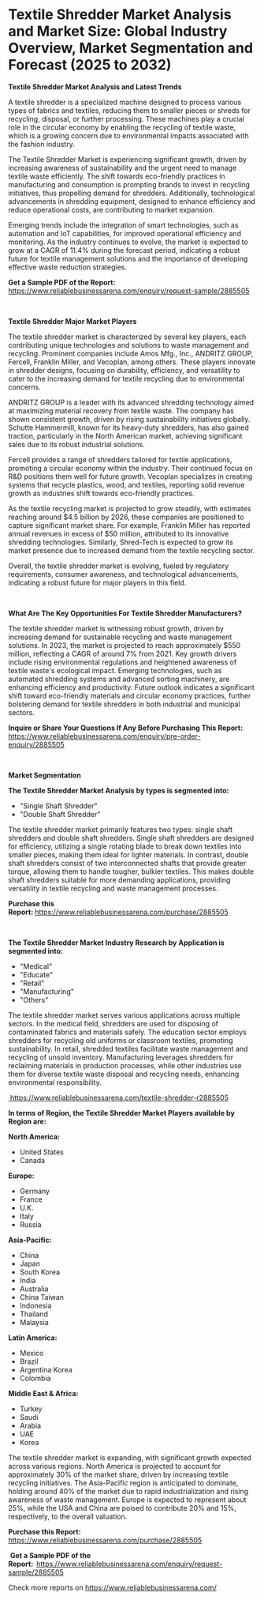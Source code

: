 <p><h1>Textile Shredder Market Analysis and Market Size: Global Industry Overview, Market Segmentation and Forecast (2025 to 2032)</h1></p><p><strong>Textile Shredder Market Analysis and Latest Trends</strong></p>
<p><p>A textile shredder is a specialized machine designed to process various types of fabrics and textiles, reducing them to smaller pieces or shreds for recycling, disposal, or further processing. These machines play a crucial role in the circular economy by enabling the recycling of textile waste, which is a growing concern due to environmental impacts associated with the fashion industry. </p><p>The Textile Shredder Market is experiencing significant growth, driven by increasing awareness of sustainability and the urgent need to manage textile waste efficiently. The shift towards eco-friendly practices in manufacturing and consumption is prompting brands to invest in recycling initiatives, thus propelling demand for shredders. Additionally, technological advancements in shredding equipment, designed to enhance efficiency and reduce operational costs, are contributing to market expansion.</p><p>Emerging trends include the integration of smart technologies, such as automation and IoT capabilities, for improved operational efficiency and monitoring. As the industry continues to evolve, the market is expected to grow at a CAGR of 11.4% during the forecast period, indicating a robust future for textile management solutions and the importance of developing effective waste reduction strategies.</p></p>
<p><strong>Get a Sample PDF of the Report:&nbsp;</strong> <a href="https://www.reliablebusinessarena.com/enquiry/request-sample/2885505?utm_campaign=3189&utm_medium=2&utm_source=Github&utm_content=ia&utm_term=13032025&utm_id=textile-shredder">https://www.reliablebusinessarena.com/enquiry/request-sample/2885505</a></p>
<p>&nbsp;</p>
<p><strong>Textile Shredder Major Market Players</strong></p>
<p><p>The textile shredder market is characterized by several key players, each contributing unique technologies and solutions to waste management and recycling. Prominent companies include Amos Mfg., Inc., ANDRITZ GROUP, Fercell, Franklin Miller, and Vecoplan, among others. These players innovate in shredder designs, focusing on durability, efficiency, and versatility to cater to the increasing demand for textile recycling due to environmental concerns.</p><p>ANDRITZ GROUP is a leader with its advanced shredding technology aimed at maximizing material recovery from textile waste. The company has shown consistent growth, driven by rising sustainability initiatives globally. Schutte Hammermill, known for its heavy-duty shredders, has also gained traction, particularly in the North American market, achieving significant sales due to its robust industrial solutions.</p><p>Fercell provides a range of shredders tailored for textile applications, promoting a circular economy within the industry. Their continued focus on R&D positions them well for future growth. Vecoplan specializes in creating systems that recycle plastics, wood, and textiles, reporting solid revenue growth as industries shift towards eco-friendly practices.</p><p>As the textile recycling market is projected to grow steadily, with estimates reaching around $4.5 billion by 2026, these companies are positioned to capture significant market share. For example, Franklin Miller has reported annual revenues in excess of $50 million, attributed to its innovative shredding technologies. Similarly, Shred-Tech is expected to grow its market presence due to increased demand from the textile recycling sector.</p><p>Overall, the textile shredder market is evolving, fueled by regulatory requirements, consumer awareness, and technological advancements, indicating a robust future for major players in this field.</p></p>
<p>&nbsp;</p>
<p><strong>What Are The Key Opportunities For Textile Shredder Manufacturers?</strong></p>
<p><p>The textile shredder market is witnessing robust growth, driven by increasing demand for sustainable recycling and waste management solutions. In 2023, the market is projected to reach approximately $550 million, reflecting a CAGR of around 7% from 2021. Key growth drivers include rising environmental regulations and heightened awareness of textile waste's ecological impact. Emerging technologies, such as automated shredding systems and advanced sorting machinery, are enhancing efficiency and productivity. Future outlook indicates a significant shift toward eco-friendly materials and circular economy practices, further bolstering demand for textile shredders in both industrial and municipal sectors.</p></p>
<p><strong>Inquire or Share Your Questions If Any Before Purchasing This Report:</strong> <a href="https://www.reliablebusinessarena.com/enquiry/pre-order-enquiry/2885505?utm_campaign=3189&utm_medium=2&utm_source=Github&utm_content=ia&utm_term=13032025&utm_id=textile-shredder">https://www.reliablebusinessarena.com/enquiry/pre-order-enquiry/2885505</a></p>
<p>&nbsp;</p>
<p><strong>Market Segmentation</strong></p>
<p><strong>The Textile Shredder Market Analysis by types is segmented into:</strong></p>
<p><ul><li>"Single Shaft Shredder"</li><li>"Double Shaft Shredder"</li></ul></p>
<p><p>The textile shredder market primarily features two types: single shaft shredders and double shaft shredders. Single shaft shredders are designed for efficiency, utilizing a single rotating blade to break down textiles into smaller pieces, making them ideal for lighter materials. In contrast, double shaft shredders consist of two interconnected shafts that provide greater torque, allowing them to handle tougher, bulkier textiles. This makes double shaft shredders suitable for more demanding applications, providing versatility in textile recycling and waste management processes.</p></p>
<p><strong>Purchase this Report:&nbsp;</strong><a href="https://www.reliablebusinessarena.com/purchase/2885505?utm_campaign=3189&utm_medium=2&utm_source=Github&utm_content=ia&utm_term=13032025&utm_id=textile-shredder">https://www.reliablebusinessarena.com/purchase/2885505</a></p>
<p>&nbsp;</p>
<p><strong>The Textile Shredder Market Industry Research by Application is segmented into:</strong></p>
<p><ul><li>"Medical"</li><li>"Educate"</li><li>"Retail"</li><li>"Manufacturing"</li><li>"Others"</li></ul></p>
<p><p>The textile shredder market serves various applications across multiple sectors. In the medical field, shredders are used for disposing of contaminated fabrics and materials safely. The education sector employs shredders for recycling old uniforms or classroom textiles, promoting sustainability. In retail, shredded textiles facilitate waste management and recycling of unsold inventory. Manufacturing leverages shredders for reclaiming materials in production processes, while other industries use them for diverse textile waste disposal and recycling needs, enhancing environmental responsibility.</p></p>
<p><a href="https://www.reliablebusinessarena.com/textile-shredder-r2885505?utm_campaign=3189&utm_medium=2&utm_source=Github&utm_content=ia&utm_term=13032025&utm_id=textile-shredder">&nbsp;https://www.reliablebusinessarena.com/textile-shredder-r2885505</a></p>
<p><strong>In terms of Region, the Textile Shredder Market Players available by Region are:</strong></p>
<p>
    <p> <strong> North America: </strong>
        <ul>
            <li>United States</li>
            <li>Canada</li>
        </ul>
        </p> 
    <p> <strong> Europe: </strong>
        <ul>
            <li>Germany</li>
            <li>France</li>
            <li>U.K.</li>
            <li>Italy</li>
            <li>Russia</li>
        </ul>
        </p> 
    <p> <strong> Asia-Pacific: </strong>
        <ul>
            <li>China</li>
            <li>Japan</li>
            <li>South Korea</li>
            <li>India</li>
            <li>Australia</li>
            <li>China Taiwan</li>
            <li>Indonesia</li>
            <li>Thailand</li>
            <li>Malaysia</li>
        </ul>
        </p> 
    <p> <strong> Latin America: </strong>
        <ul>
            <li>Mexico</li>
            <li>Brazil</li>
            <li>Argentina Korea</li>
            <li>Colombia</li>
        </ul>
        </p> 
    <p> <strong> Middle East & Africa: </strong>
        <ul>
            <li>Turkey</li>
            <li>Saudi</li>
            <li>Arabia</li>
            <li>UAE</li>
            <li>Korea</li>
        </ul>
    </p>
    </p>
<p><p>The textile shredder market is expanding, with significant growth expected across various regions. North America is projected to account for approximately 30% of the market share, driven by increasing textile recycling initiatives. The Asia-Pacific region is anticipated to dominate, holding around 40% of the market due to rapid industrialization and rising awareness of waste management. Europe is expected to represent about 25%, while the USA and China are poised to contribute 20% and 15%, respectively, to the overall valuation.</p></p>
<p><strong>Purchase this Report: </strong><a href="https://www.reliablebusinessarena.com/purchase/2885505?utm_campaign=3189&utm_medium=2&utm_source=Github&utm_content=ia&utm_term=13032025&utm_id=textile-shredder">https://www.reliablebusinessarena.com/purchase/2885505</a></p>
<p>&nbsp;<strong>Get a Sample PDF of the Report:&nbsp;&nbsp;</strong><a href="https://www.reliablebusinessarena.com/enquiry/request-sample/2885505?utm_campaign=3189&utm_medium=2&utm_source=Github&utm_content=ia&utm_term=13032025&utm_id=textile-shredder">https://www.reliablebusinessarena.com/enquiry/request-sample/2885505</a></p>
<p><strong></strong></p>
<p>Check more reports on <a href="https://www.reliablebusinessarena.com/?utm_campaign=3189&utm_medium=2&utm_source=Github&utm_content=ia&utm_term=13032025&utm_id=textile-shredder">https://www.reliablebusinessarena.com/</a></p>